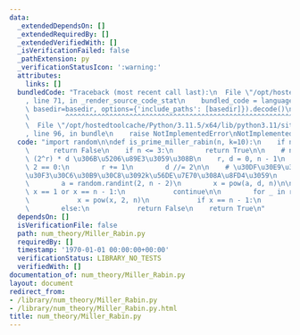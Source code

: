 ```yaml
---
data:
  _extendedDependsOn: []
  _extendedRequiredBy: []
  _extendedVerifiedWith: []
  _isVerificationFailed: false
  _pathExtension: py
  _verificationStatusIcon: ':warning:'
  attributes:
    links: []
  bundledCode: "Traceback (most recent call last):\n  File \"/opt/hostedtoolcache/Python/3.11.5/x64/lib/python3.11/site-packages/onlinejudge_verify/documentation/build.py\"\
    , line 71, in _render_source_code_stat\n    bundled_code = language.bundle(stat.path,\
    \ basedir=basedir, options={'include_paths': [basedir]}).decode()\n          \
    \         ^^^^^^^^^^^^^^^^^^^^^^^^^^^^^^^^^^^^^^^^^^^^^^^^^^^^^^^^^^^^^^^^^^^^^^^^^^^^^^^^^\n\
    \  File \"/opt/hostedtoolcache/Python/3.11.5/x64/lib/python3.11/site-packages/onlinejudge_verify/languages/python.py\"\
    , line 96, in bundle\n    raise NotImplementedError\nNotImplementedError\n"
  code: "import random\n\ndef is_prime_miller_rabin(n, k=10):\n    if n <= 1:\n  \
    \      return False\n    if n <= 3:\n        return True\n\n    # n - 1\u3092\
    \ (2^r) * d \u306B\u5206\u89E3\u3059\u308B\n    r, d = 0, n - 1\n    while d %\
    \ 2 == 0:\n        r += 1\n        d //= 2\n\n    # \u30DF\u30E9\u30FC\u30E9\u30D3\
    \u30F3\u30C6\u30B9\u30C8\u3092k\u56DE\u7E70\u308A\u8FD4\u3059\n    for _ in range(k):\n\
    \        a = random.randint(2, n - 2)\n        x = pow(a, d, n)\n\n        if\
    \ x == 1 or x == n - 1:\n            continue\n\n        for _ in range(r - 1):\n\
    \            x = pow(x, 2, n)\n            if x == n - 1:\n                break\n\
    \        else:\n            return False\n    return True\n"
  dependsOn: []
  isVerificationFile: false
  path: num_theory/Miller_Rabin.py
  requiredBy: []
  timestamp: '1970-01-01 00:00:00+00:00'
  verificationStatus: LIBRARY_NO_TESTS
  verifiedWith: []
documentation_of: num_theory/Miller_Rabin.py
layout: document
redirect_from:
- /library/num_theory/Miller_Rabin.py
- /library/num_theory/Miller_Rabin.py.html
title: num_theory/Miller_Rabin.py
---
```

